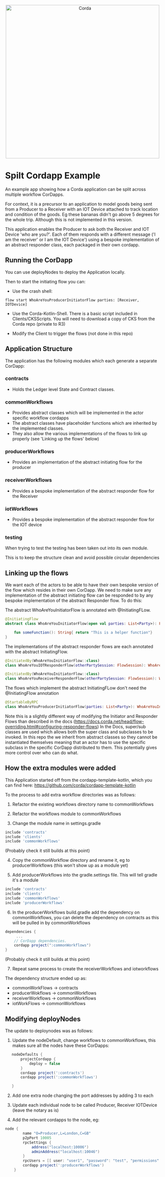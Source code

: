 <p align="center">
  <img src="https://www.corda.net/wp-content/uploads/2016/11/fg005_corda_b.png" alt="Corda" width="500">
</p>

# Spilt Cordapp Example

An example app showing how a Corda application can be split across multiple workflow CorDapps.

For context, it is a precursor to an application to model goods being sent from a Producer to a Receiver with an IOT Device attached to track location and condition of the goods. Eg these bananas didn't go above 5 degrees for the whole trip. Although this is not implemented in this version.

This application enables the Producer to ask both the Receiver and IOT Device 'who are you?'. Each of them responds with a different message ('I am the receiver' or I am the IOT Device') using a 
bespoke implementation of an abstract responder class, each packaged in their own cordapp.  

## Running the CorDapp

You can use deployNodes to deploy the Application locally.


 Then to start the initiating flow you can: 
 - Use the crash shell:
 
```
flow start WhoAreYouProducerInitiatorFlow parties: [Receiver, IOTDevice]
```
 
 - Use the Corda-Kotlin-Shell. There is a basic script included in Clients/CKSScripts. You will need to download a copy of CKS from the Corda repo (private to R3)
 
 - Modify the Client to trigger the flows (not done in this repo)

## Application Structure

The application has the following modules which each generate a separate CorDapp: 

### contracts 

 - Holds the Ledger level State and Contract classes. 

### commonWorkflows

 - Provides abstract classes which will be implemented in the actor specific workflow cordapps 
 - The abstract classes have placeholder functions which are inherited by the implemented classes.
 - They also allow the various implementations of the flows to link up properly (see 'Linking up the flows' below)

### producerWorkflows

- Provides an implementation of the abstract initiating flow for the producer

### receiverWorkflows

- Provides a bespoke implementation of the abstract responder flow for the Receiver

### iotWorkflows

- Provides a bespoke implementation of the abstract responder flow for the IOT device

### testing

When trying to test the testing has been taken out into its own module. 

This is to keep the structure clean and avoid possible circular dependencies 


## Linking up the flows

We want each of the actors to be able to have their own bespoke version of the flow which resides in their own CorDapp.  We need to make sure any implementation of the abstract initiating flow can be responded to by any bespoke implementation of the abstract Responder flow. To do this:

The abstract WhoAreYouInitiatorFlow is annotated with @InitiatingFLow.

```kotlin
@InitiatingFlow
abstract class WhoAreYouInitiatorFlow(open val parties: List<Party>): FlowLogic<String>(){

    fun someFunction(): String{ return "This is a helper function"}
}
```

The implementations of the abstract responder flows are each annotated with the abstract InitiatingFlow.  

```kotlin
@InitiatedBy(WhoAreYouInitiatorFlow::class)
class WhoAreYouIOTResponderFlow(otherPartySession: FlowSession): WhoAreYouResponderFlow(otherPartySession){}
```
```kotlin
@InitiatedBy(WhoAreYouInitiatorFlow::class)
class WhoAreYouReceiverResponderFlow(otherPartySession: FlowSession): WhoAreYouResponderFlow(otherPartySession){}
```

The flows which implement the abstract InitiatingFLow don't need the @InitiatingFlow annotation 

```kotlin
@StartableByRPC
class WhoAreYouProducerInitiatorFlow(parties: List<Party>): WhoAreYouInitiatorFlow(parties){}
```

Note this is a slightly different way of modifying the Initiator and Responder Flows than described in the docs (https://docs.corda.net/head/flow-overriding.html#configuring-responder-flows) 
In the Docs, super/sub classes are used which allows both the super class and subclasses to be invoked. In this repo the we inherit from abstract classes so they cannot be instantiated themselves meaning that an actor has to use the specific subclass in the specific CorDapp distributed to them. This potentially gives more control over who can do what.

## How the extra modules were added

This Application started off from the cordapp-template-kotlin, which you can find here: https://github.com/corda/cordapp-template-kotlin

To the process to add extra workflow directories was as follows: 
 
 1. Refactor the existing workflows directory name to commonWorkflows
 
 2. Refactor the workflows module to commonWorkflows
 
 3. Change the module name in settings.gradle
 ```groovy
 include 'contracts'
 include 'clients'
 include 'commonWorkflows'
 ```
 
(Probably check it still builds at this point)
 
 4. Copy the commonWorkflow directory and rename it, eg to producerWorkflows (this won't show up as a module yet)
 
 5. Add producerWorkflows into the gradle.settings file. This will tell gradle it's a module 
 
```groovy
include 'contracts'
include 'clients'
include 'commonWorkflows'
include 'producerWorkflows'
```

 6. In the producerWorkflows build.gradle add the dependency on commonWorkflows, you can delete the dependency on contracts as this will be pulled in by commonWorkflows

```groovy
dependencies {
     ...
    // CorDapp dependencies.
    cordapp project(":commonWorkflows")
}
```
(Probably check it still builds at this point)

 7. Repeat same process to create the receiverWorkflows and iotworkflows

The dependency structure ended up as: 

 - commonWorkFlows -> contracts
 - producerWokflows -> commonWorkflows
 - receiverWorkflows -> commonWorkflows
 - iotWorkFlows ->  commonWorkflows


## Modifying deployNodes

The update to deploynodes was as follows:

 1. Update the nodeDefault, change workflows to commonWorkflows, this makes sure all the nodes have these CorDapps: 
 
 ```groovy
    nodeDefaults {
        projectCordapp {
            deploy = false
        }
        cordapp project(':contracts')
        cordapp project(':commonWorkflows')

    } 
```  

 2. Add one extra node changing the port addresses by adding 3 to each
 
 3. Update each individual node to be called Producer, Receiver IOTDevice (leave the notary as is)
 
 3. Add the relevant cordapps to the node, eg: 
 
 ```groovy
 node {
         name "O=Producer,L=London,C=GB"
         p2pPort 10005
         rpcSettings {
             address("localhost:10006")
             adminAddress("localhost:10046")
         }
         rpcUsers = [[ user: "user1", "password": "test", "permissions": ["ALL"]]]
         cordapp project(':producerWorkflows')
     }
```










